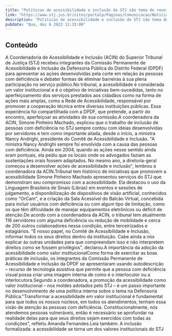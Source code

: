```yaml
---
title: "Políticas de acessibilidade e inclusão do STJ são tema de reunião com a Defensoria Pública do DF"
link: "https://www.stj.jus.br/sites/portalp/Paginas/Comunicacao/Noticias/2023/06122023-Politicas-de-acessibilidade-e-inclusao-do-STJ-sao-tema-de-reuniao-com-a-Defensoria-Publica-do-DF.aspx"
description: "Políticas de acessibilidade e inclusão do STJ são tema de reunião com a Defensoria Pública do DF"
pubdate: "Qua, dez 6 2023 11:33:00"
---
```


## Conteúdo

A Coordenadoria de Acessibilidade e Inclusão (ACIN) do Superior Tribunal de Justiça (STJ) recebeu integrantes da Comissão Permanente de Acessibilidade e Inclusão da Defensoria Pública do Distrito Federal (DPDF) para apresentar as ações desenvolvidas pela corte em relação às pessoas com deficiência e debater formas de eliminar barreiras à sua plena participação no serviço público.No tribunal, a acessibilidade é considerada um valor institucional e é o objetivo de iniciativas bem-sucedidas, tanto no aperfeiçoamento dos serviços prestados aos cidadãos como na forma de ações mais amplas, como a Rede de Acessibilidade, responsável por promover a cooperação técnica entre diversas instituições públicas. Essa experiência foi compartilhada com a DPDF, que pretende, a partir do encontro, aperfeiçoar as atividades de sua comissão.A coordenadora da ACIN, Simone Pinheiro Machado, explicou que o trabalho de inclusão de pessoas com deficiência no STJ sempre contou com ideias desenvolvidas por servidores e tem como importante aliada, desde o início, a ministra Nancy Andrighi, presidente do Comitê de Acessibilidade e Inclusão. "A ministra Nancy Andrighi sempre foi envolvida com a causa das pessoas com deficiência. Ainda em 2004, quando as ações nesse sentido ainda eram pontuais, ela pediu que os locais onde os advogados faziam as sustentações orais fossem adaptados. No mesmo ano, a diretoria-geral começou a desenvolver ações de acessibilidade e inclusão", lembrou a coordenadora da ACIN.Tribunal tem histórico de iniciativas que promovem a acessibilidade Simone Pinheiro Machado apresentou serviços do STJ que demonstram seu compromisso com a acessibilidade. Ela destacou o uso da Linguagem Brasileira de Sinais (Libras) em eventos e sessões de julgamento, a disponibilização de dispositivos de visão artificial, conhecidos como "OrCam", e a criação da Sala Acessível do Balcão Virtual, concebida para incluir usuários com deficiência ou com algum tipo de limitação, como os que têm dificuldade de manejar equipamentos eletrônicos ou déficit de atenção.De acordo com a coordenadora da ACIN, o tribunal tem atualmente 116 servidores com alguma deficiência ou redução de mobilidade e cerca de 200 outros colaboradores nessa condição, entre terceirizados e estagiários. "É nosso papel, no Comitê de Acessibilidade e Inclusão, informar todos os seus direitos dentro da instituição. Cabe ainda a nós explicar às outras unidades para que compreendam isso e não interpretem direitos como se fossem privilégios", declarou.A importância da adoção da acessibilidade como valor institucionalComo forma de exercitar as boas práticas de inclusão, os integrantes da Comissão Permanente de Acessibilidade e Inclusão da DPDF se apresentaram usando autodescrição – recurso de tecnologia assistiva que permite que a pessoa com deficiência visual possa criar uma imagem interna de como é o interlocutor ou a interlocutora.Segundo a coordenadora, a promoção da acessibilidade como valor institucional – nos moldes adotados pelo STJ – é um passo importante no desenvolvimento de uma política interna sobre o tema na Defensoria Pública."Transformar a acessibilidade em valor institucional é fundamental para que todos os nossos núcleos, em todos os atendimentos, tenham essa visão de atenção às pessoas com deficiência. Constitucionalmente, nós atendemos pessoas vulneráveis, então é necessário se aprofundar na realidade delas para que seus direitos sejam exercidos com todas as condições", refletiu Amanda Fernandes.Leia também: A inclusão formalizada: a acessibilidade se torna um dos valores institucionais do STJ
